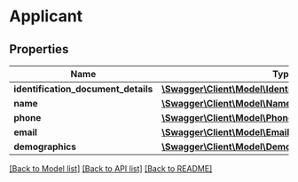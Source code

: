 # Applicant

## Properties
Name | Type | Description | Notes
------------ | ------------- | ------------- | -------------
**identification_document_details** | [**\Swagger\Client\Model\IdentificationDocumentDetails[]**](IdentificationDocumentDetails.md) |  | [optional] 
**name** | [**\Swagger\Client\Model\Name**](Name.md) |  | [optional] 
**phone** | [**\Swagger\Client\Model\Phone[]**](Phone.md) |  | [optional] 
**email** | [**\Swagger\Client\Model\Email**](Email.md) |  | [optional] 
**demographics** | [**\Swagger\Client\Model\Demographics**](Demographics.md) |  | [optional] 

[[Back to Model list]](../../README.md#documentation-for-models) [[Back to API list]](../../README.md#documentation-for-api-endpoints) [[Back to README]](../../README.md)

